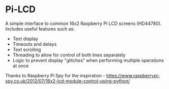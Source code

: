 # Pi-LCD
A simple interface to common 16x2 Raspberry Pi LCD screens (HD44780).
Includes useful features such as:
- Text display
- Timeouts and delays
- Text scrolling
- Threading to allow for control of both lines separately
- Logic to prevent display "glitches" when performing multiple operations at once


Thanks to Raspberry Pi Spy for the inspiration -
https://www.raspberrypi-spy.co.uk/2012/07/16x2-lcd-module-control-using-python/
